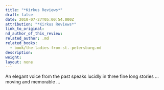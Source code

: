 ```yaml
---
title: "*Kirkus Reviews*"
draft: false
date: 2010-07-27T05:00:54.000Z
attribution: "*Kirkus Reviews*"
link_to_original:
nd_author_of_this_review:
related_author: .md
related_books:
  - book/the-ladies-from-st.-petersburg.md
description:
weight:
layout: none
---
```

An elegant voice from the past speaks lucidly in three fine long stories ... moving and memorable ...


